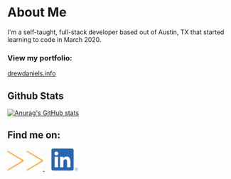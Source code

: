 # About Me
I'm a self-taught, full-stack developer based out of Austin, TX that started learning to code in March 2020. 

### View my portfolio:
<a href="https://drewdaniels.info/" target="_blank">drewdaniels.info</a>

## Github Stats
[![Anurag's GitHub stats](https://github-readme-stats.vercel.app/api?username=Drew-Daniels)](https://github.com/anuraghazra/github-readme-stats)

## Find me on:
<a href="https://drewdaniels.info/" target="_blank">
  <img src="./drew-daniels-portfolio-site-logo.svg" alt="Drew Daniels' Portfolio Site Logo" height=45em>
</a>
&nbsp;&nbsp;&nbsp;
<a href="https://www.linkedin.com/in/drew-daniels/" target="_blank">
  <img src="./linked-in-logo.png" alt="LinkedIn Icon" height=50em>
</a>
